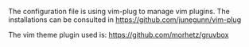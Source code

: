 The configuration file is using vim-plug to manage vim plugins. The installations can be consulted in https://github.com/junegunn/vim-plug

The vim theme plugin used is: https://github.com/morhetz/gruvbox
